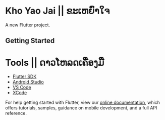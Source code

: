 # Kho Yao Jai || ຂະເຫຍົ່າໃຈ

A new Flutter project.

## Getting Started

# Tools || ດາວໂຫລດເຄື່ອງມື

- [Flutter SDK](https://flutter.dev/docs/get-started/install)
- [Android Studio](https://developer.android.com/studio)
- [VS Code](https://code.visualstudio.com/)
- [XCode](https://developer.apple.com/xcode/)

For help getting started with Flutter, view our
[online documentation](https://flutter.dev/docs), which offers tutorials,
samples, guidance on mobile development, and a full API reference.
